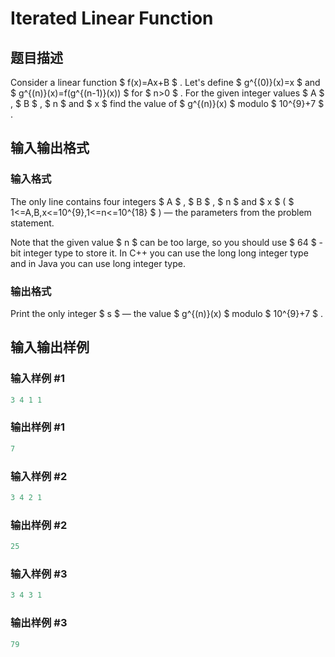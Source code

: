# Iterated Linear Function

## 题目描述

Consider a linear function $ f(x)=Ax+B $ . Let's define $ g^{(0)}(x)=x $ and $ g^{(n)}(x)=f(g^{(n-1)}(x)) $ for $ n&gt;0 $ . For the given integer values $ A $ , $ B $ , $ n $ and $ x $ find the value of $ g^{(n)}(x) $ modulo $ 10^{9}+7 $ .

## 输入输出格式

### 输入格式

The only line contains four integers $ A $ , $ B $ , $ n $ and $ x $ ( $ 1<=A,B,x<=10^{9},1<=n<=10^{18} $ ) — the parameters from the problem statement.

Note that the given value $ n $ can be too large, so you should use $ 64 $ -bit integer type to store it. In C++ you can use the long long integer type and in Java you can use long integer type.

### 输出格式

Print the only integer $ s $ — the value $ g^{(n)}(x) $ modulo $ 10^{9}+7 $ .

## 输入输出样例

### 输入样例 #1

```cpp
3 4 1 1

```
### 输出样例 #1

```cpp
7

```
### 输入样例 #2

```cpp
3 4 2 1

```
### 输出样例 #2

```cpp
25

```
### 输入样例 #3

```cpp
3 4 3 1

```
### 输出样例 #3

```cpp
79

```
